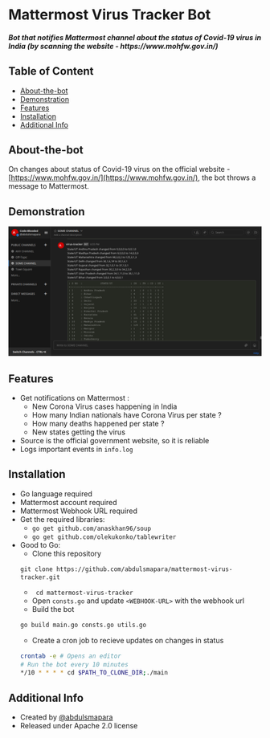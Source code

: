 <p align="left">
	<h1 align="left">Mattermost Virus Tracker Bot</h1>
	<h5 align="left">Bot that notifies Mattermost channel about the status of Covid-19 virus in India (by scanning the website - https://www.mohfw.gov.in/)</h5>
</p>


## Table of Content
- [About-the-bot](#about-the-bot)
- [Demonstration](#demonstration)
- [Features](#features)
- [Installation](#installation)
- [Additional Info](#additional-info)


## About-the-bot

On changes about status of Covid-19 virus on the official website - [https://www.mohfw.gov.in/](https://www.mohfw.gov.in/), the bot throws a message to Mattermost.

## Demonstration

![Image-Demo](https://github.com/abdulsmapara/Github-Media/blob/master/screenshot1.1.png)

## Features

- Get notifications on Mattermost :
	* New Corona Virus cases happening in India
	* How many Indian nationals have Corona Virus per state ?
	* How many deaths happened per state ?
	* New states getting the virus
- Source is the official government website, so it is reliable
- Logs important events in ```info.log```

## Installation

- Go language required
- Mattermost account required
- Mattermost Webhook URL required
- Get the required libraries:
	* ```go get github.com/anaskhan96/soup```
	* ```go get github.com/olekukonko/tablewriter```
- Good to Go:
	* Clone this repository
    ``` 
    git clone https://github.com/abdulsmapara/mattermost-virus-tracker.git
    ```
	* ``` cd mattermost-virus-tracker```
	* Open ```consts.go``` and update ```<WEBHOOK-URL>``` with the webhook url
	* Build the bot
	```bash
	go build main.go consts.go utils.go
	```
	* Create a cron job to recieve updates on changes in status
	```bash 
	crontab -e # Opens an editor
	# Run the bot every 10 minutes
	*/10 * * * * cd $PATH_TO_CLONE_DIR;./main
	```

## Additional Info

 - Created by [@abdulsmapara](https://github.com/abdulsmapara)
 - Released under Apache 2.0 license
